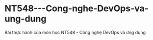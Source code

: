 # NT548---Cong-nghe-DevOps-va-ung-dung
Bài thực hành của môn học NT548 - Công nghệ DevOps và ứng dụng
